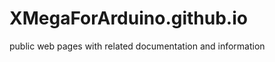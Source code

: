 XMegaForArduino.github.io
=========================

public web pages with related documentation and information
